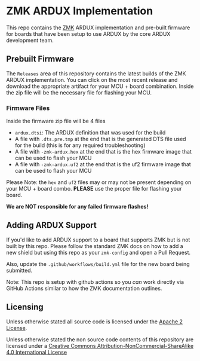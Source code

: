 # ZMK ARDUX Implementation

This repo contains the [ZMK](https://zmkfirmware.dev/) ARDUX implementation and pre-built firmware for boards that have been setup to use ARDUX by the core ARDUX development team.

## Prebuilt Firmware

The `Releases` area of this repository contains the latest builds of the ZMK ARDUX implementation. You can click on the most recent release and download the appropriate artifact for your MCU + board combination. Inside the zip file will be the necessary file for flashing your MCU.

### Firmware Files

Inside the firmware zip file will be 4 files

- `ardux.dtsi`: The ARDUX definition that was used for the build
- A file with `.dts.pre.tmp` at the end that is the generated DTS file used for the build (this is for any required troubleshooting)
- A file with `-zmk-ardux.hex` at the end that is the hex firmware image that can be used to flash your MCU
- A file with `-zmk-ardux.uf2` at the end that is the uf2 firmware image that can be used to flash your MCU

Please Note: the `hex` and `uf2` files may or may not be present depending on your MCU + board combo. **PLEASE** use the proper file for flashing your board.

**We are NOT responsible for any failed firmware flashes!**

## Adding ARDUX Support

If you'd like to add ARDUX support to a board that supports ZMK but is not built by this repo. Please follow the standard ZMK docs on how to add a new shield but using this repo as your `zmk-config` and open a Pull Request.

Also, update the `.github/workflows/build.yml` file for the new board being submitted.

Note: This repo is setup with github actions so you _can_ work directly via GitHub Actions similar to how the ZMK documentation outlines.

## Licensing

Unless otherwise stated all source code is licensed under the [Apache 2 License](LICENSE-APACHE-2.0.txt).

Unless otherwise stated the non source code contents of this repository are licensed under a [Creative Commons Attribution-NonCommercial-ShareAlike 4.0 International License](LICENSE-CC-Attribution-NonCommercial-ShareAlike-4.0-International.txt)
